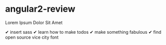 # angular2-review
Lorem Ipsum Dolor Sit Amet

✔ insert sass
✔ learn how to make todos
✔ make something fabulous
✔ find open source vice city font

